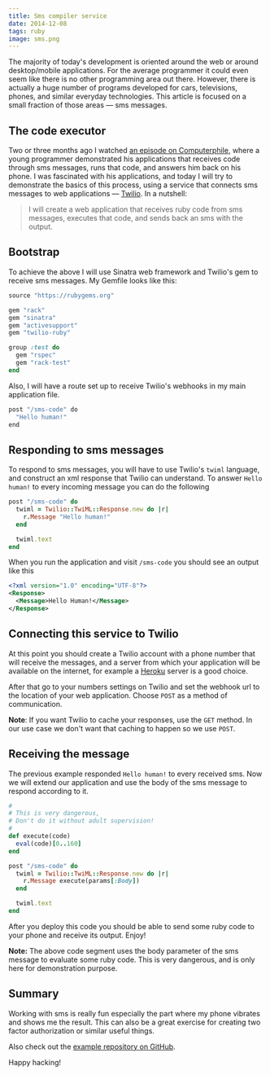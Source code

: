 ```yaml
---
title: Sms compiler service
date: 2014-12-08
tags: ruby
image: sms.png
---
```


The majority of today's development is oriented around the web or around desktop/mobile applications. For the average programmer it could even seem like there is no other programming area out there. However, there is actually a huge number of programs developed for cars, televisions, phones, and similar everyday technologies. This article is focused on a small fraction of those areas &mdash; sms messages.

## The code executor

Two or three months ago I watched [an episode on Computerphile](http://shiroyasha.github.io/sinatra-app-with-rspec.html), where a young programmer demonstrated his applications that receives code through sms messages, runs that code, and answers him back on his phone. I was fascinated with his applications, and today I will try to demonstrate the basics of this process, using a service that connects sms messages to web applications &mdash; [Twilio](https://www.twilio.com/). In a nutshell:

> I will create a web application that receives ruby code from sms messages, executes that code, and sends back an sms with the output.

## Bootstrap

To achieve the above I will use Sinatra web framework and Twilio's gem to receive sms messages. My Gemfile looks like this:

``` ruby
source "https://rubygems.org"

gem "rack"
gem "sinatra"
gem "activesupport"
gem "twilio-ruby"

group :test do
  gem "rspec"
  gem "rack-test"
end
```

Also, I will have a route set up to receive Twilio's webhooks in my main application file.

``` sh
post "/sms-code" do
  "Hello human!"
end
```

## Responding to sms messages

To respond to sms messages, you will have to use Twilio's `twiml` language, and construct an xml response that Twilio can understand. To answer `Hello human!` to every incoming message you can do the following

``` ruby
post "/sms-code" do
  twiml = Twilio::TwiML::Response.new do |r|
    r.Message "Hello human!"
  end

  twiml.text
end
```

When you run the application and visit `/sms-code` you should see an output like this

``` xml
<?xml version="1.0" encoding="UTF-8"?>
<Response>
  <Message>Hello Human!</Message>
</Response>
```

## Connecting this service to Twilio

At this point you should create a Twilio account with a phone number that will receive the messages, and a server from which your application will be available on the internet, for example a [Heroku](https://www.heroku.com/) server is a good choice.

After that go to your numbers settings on Twilio and set the webhook url to the location of your web application. Choose `POST` as a method of communication.

**Note**: If you want Twilio to cache your responses, use the `GET` method. In our use case we don't want that caching to happen so we use `POST`.

## Receiving the message

The previous example responded `Hello human!` to every received sms. Now we will extend our application and use the body of the sms message to respond according to it.

``` ruby
#
# This is very dangerous, 
# Don't do it without adult supervision!
#
def execute(code)
  eval(code)[0..160]
end

post "/sms-code" do
  twiml = Twilio::TwiML::Response.new do |r|
    r.Message execute(params[:Body])
  end

  twiml.text
end
```

After you deploy this code you should be able to send some ruby code to your phone and receive its output. Enjoy!

**Note:** The above code segment uses the body parameter of the sms message to evaluate some ruby code. This is very dangerous, and is only here for demonstration purpose.

## Summary

Working with sms is really fun especially the part where my phone vibrates and shows me the result. This can also be a great exercise for creating two factor authorization or similar useful things.

Also check out the [example repository on GitHub](https://github.com/shiroyasha/sms-ruby-code).

Happy hacking!
